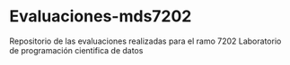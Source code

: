 # Evaluaciones-mds7202
Repositorio de las evaluaciones realizadas para el ramo 7202 Laboratorio de programación cientifica de datos
